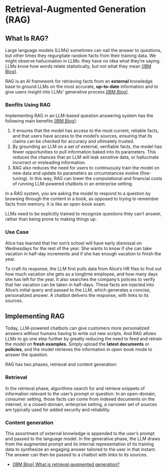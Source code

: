 
# Retrieval-Augmented Generation (RAG)


## What Is RAG?


Large language models (LLMs) sometimes can nail the answer to questions, but other times they regurgitate random facts from their training data. We might observe hallucination in LLMs: they have no idea what they’re saying. LLMs know how words relate statistically, but not what they mean [[IBM Blog]][What is retrieval-augmented generation?].

RAG is an AI framework for retrieving facts from an **external** knowledge base to ground LLMs on the most accurate, **up-to-date** information and to give users insight into LLMs' generative process [[IBM Blog]][What is retrieval-augmented generation?]. 

### Benfits Using RAG

Implementing RAG in an LLM-based question answering system has the following main benefits [[IBM Blog]][What is retrieval-augmented generation?]: 
1. It ensures that the model has access to the most current, reliable facts, and that users have access to the model’s sources, ensuring that its claims can be checked for accuracy and ultimately trusted.
2. By grounding an LLM on a set of external, verifiable facts, the model has fewer opportunities to pull information baked into its parameters. This reduces the chances that an LLM will leak sensitive data, or hallucinate incorrect or misleading information.
3. RAG also reduces the need for users to continuously train the model on new data and update its parameters as circumstances evolve (fine-tuning). In this way, RAG can lower the computational and financial costs of running LLM-powered chatbots in an enterprise setting. 


In a RAG system, you are asking the model to respond to a question by browsing through the content in a book, as opposed to trying to remember facts from memory. It is like an open-book exam.

LLMs need to be explicitly trained to recognize questions they can’t answer, rather than being prone to making things up.


### Use Case

Alice has learned that her son’s school will have early dismissal on Wednesdays for the rest of the year. She wants to know if she can take vacation in half-day increments and if she has enough vacation to finish the year.

To craft its response, the LLM first pulls data from Alice’s HR files to find out how much vacation she gets as a longtime employee, and how many days she has left for the year. It also searches the company’s policies to verify that her vacation can be taken in half-days. These facts are injected into Alice’s initial query and passed to the LLM, which generates a concise, personalized answer. A chatbot delivers the response, with links to its sources.


## Implementing RAG

Today, LLM-powered chatbots can give customers more personalized answers without humans having to write out new scripts. And RAG allows LLMs to go one step further by greatly reducing the need to feed and retrain the model on **fresh examples**. Simply upload the **latest documents** or **policies**, and the model retrieves the information in open-book mode to answer the question.

RAG has two phases, retrieval and content generation:

### Retrieval

In the retrieval phase, algorithms search for and retrieve snippets of information relevant to the user’s prompt or question. In an open-domain, consumer setting, those facts can come from indexed documents on the internet; in a closed-domain, enterprise setting, a narrower set of sources are typically used for added security and reliability.

### Content generation

This assortment of external knowledge is appended to the user’s prompt and passed to the language model. In the generative phase, the LLM draws from the augmented prompt and its internal representation of its training data to synthesize an engaging answer tailored to the user in that instant. The answer can then be passed to a chatbot with links to its sources.





* [What is retrieval-augmented generation?]: https://research.ibm.com/blog/retrieval-augmented-generation-RAG
[[IBM Blog] What is retrieval-augmented generation?](https://research.ibm.com/blog/retrieval-augmented-generation-RAG)